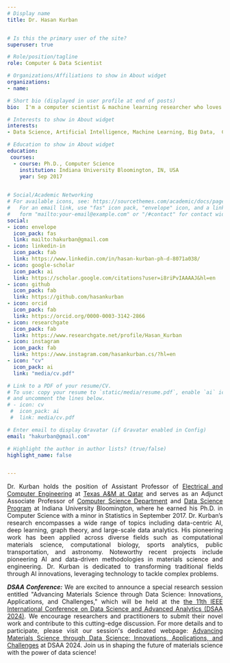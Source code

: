 ```yaml
---
# Display name
title: Dr. Hasan Kurban


# Is this the primary user of the site?
superuser: true

# Role/position/tagline
role: Computer & Data Scientist

# Organizations/Affiliations to show in About widget
organizations:
- name: 

# Short bio (displayed in user profile at end of posts)
bio:  I'm a computer scientist & machine learning researcher who loves building intelligent systems to find data-driven solutions to real-world problems. 

# Interests to show in About widget
interests:
- Data Science, Artificial Intelligence, Machine Learning, Big Data,  Computational Science, Software Engineering

# Education to show in About widget
education:
 courses:  
  - course: Ph.D., Computer Science
    institution: Indiana University Bloomington, IN, USA
    year: Sep 2017
 

# Social/Academic Networking
# For available icons, see: https://sourcethemes.com/academic/docs/page-builder/#icons
#   For an email link, use "fas" icon pack, "envelope" icon, and a link in the
#   form "mailto:your-email@example.com" or "/#contact" for contact widget.
social:
- icon: envelope
  icon_pack: fas
  link: mailto:hakurban@gmail.com
- icon: linkedin-in
  icon_pack: fab
  link: https://www.linkedin.com/in/hasan-kurban-ph-d-8071a038/
- icon: google-scholar
  icon_pack: ai
  link: https://scholar.google.com/citations?user=i8riPvIAAAAJ&hl=en
- icon: github
  icon_pack: fab
  link: https://github.com/hasankurban
- icon: orcid
  icon_pack: fab
  link: https://orcid.org/0000-0003-3142-2866
- icon: researchgate
  icon_pack: fab  
  link: https://www.researchgate.net/profile/Hasan_Kurban
- icon: instagram
  icon_pack: fab
  link: https://www.instagram.com/hasankurban.cs/?hl=en
- icon: "cv"
  icon_pack: ai
  link: "media/cv.pdf"

# Link to a PDF of your resume/CV.
# To use: copy your resume to `static/media/resume.pdf`, enable `ai` icons in `params.toml`, 
# and uncomment the lines below.
# - icon: cv
 #  icon_pack: ai
 #  link: media/cv.pdf

# Enter email to display Gravatar (if Gravatar enabled in Config)
email: "hakurban@gmail.com"

# Highlight the author in author lists? (true/false)
highlight_name: false


---
```

<style>
body {
text-align: justify}
</style>

Dr. Kurban holds the position of Assistant Professor of [Electrical and Computer Engineering](https://www.qatar.tamu.edu/academics/ecen/faculty-and-staff/dr.-hasan-kurban) at [Texas A&M at Qatar](https://www.qatar.tamu.edu) and serves as an Adjunct Associate Professor of [Computer Science Department](https://cs.indiana.edu)  and  [Data Science Program](https://datascience.indiana.edu/index.html) at Indiana University Bloomington, where he earned his Ph.D. in Computer Science with a minor in Statistics in September 2017. Dr. Kurban’s research encompasses a wide range of topics including data-centric AI, deep learning, graph theory, and large-scale data analytics. His pioneering work has been applied across diverse fields such as computational materials science, computational biology, sports analytics, public transportation, and astronomy. Noteworthy recent projects include pioneering AI and data-driven methodologies in materials science and engineering. Dr. Kurban is dedicated to transforming traditional fields through AI innovations, leveraging technology to tackle complex problems.   

***DSAA Conference:*** We are excited to announce a special research session entitled "Advancing Materials Science through Data Science: Innovations, Applications, and Challenges," which will be held at the [the 11th IEEE International Conference on Data Science and Advanced Analytics (DSAA 2024)](https://dsaa2024.dsaa.co). We encourage researchers and practitioners to submit their novel work and contribute to this cutting-edge discussion. For more details and to participate, please visit our session's dedicated webpage:  [Advancing Materials Science through Data Science: Innovations, Applications, and Challenges](https://www.dsaa2024-specialsession-data-driven-material-science.com/homepage) at DSAA 2024. Join us in shaping the future of materials science with the power of data science!